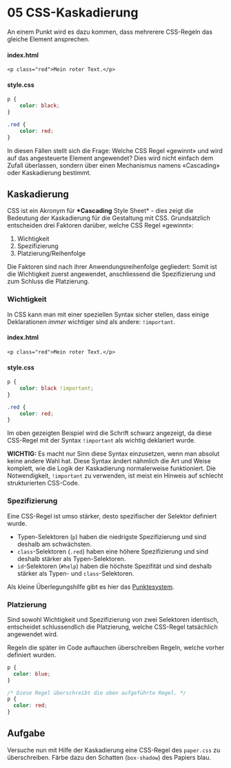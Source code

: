 # 05 CSS-Kaskadierung

An einem Punkt wird es dazu kommen, dass mehrerere CSS-Regeln das gleiche Element ansprechen.

#### index.html

```markup
<p class="red">Mein roter Text.</p>
```

#### style.css

```css
p {
    color: black;
}

.red {
    color: red;
}
```

In diesen Fällen stellt sich die Frage: Welche CSS Regel «gewinnt» und wird auf das angesteuerte Element angewendet? Dies wird nicht einfach dem Zufall überlassen, sondern über einen Mechanismus namens «Cascading» oder Kaskadierung bestimmt.

## Kaskadierung

CSS ist ein Akronym für **\*Cascading** Style Sheet\* - dies zeigt die Bedeutung der Kaskadierung für die Gestaltung mit CSS. Grundsätzlich entscheiden drei Faktoren darüber, welche CSS Regel «gewinnt»:

1. Wichtigkeit
2. Spezifizierung
3. Platzierung/Reihenfolge

Die Faktoren sind nach ihrer Anwendungsreihenfolge gegliedert: Somit ist die Wichtigkeit zuerst angewendet, anschliessend die Spezifizierung und zum Schluss die Platzierung.

### Wichtigkeit

In CSS kann man mit einer speziellen Syntax sicher stellen, dass einige Deklarationen _immer_ wichtiger sind als andere: `!important`.

#### index.html

```markup
<p class="red">Mein roter Text.</p>
```

#### style.css

```css
p {
    color: black !important;
}

.red {
    color: red;
}
```

Im oben gezeigten Beispiel wird die Schrift schwarz angezeigt, da diese CSS-Regel mit der Syntax `!important` als wichtig deklariert wurde.

**WICHTIG:** Es macht nur Sinn diese Syntax einzusetzen, wenn man absolut keine andere Wahl hat. Diese Syntax ändert nähmlich die Art und Weise komplett, wie die Logik der Kaskadierung normalerweise funktioniert. Die Notwendigkeit, `!important` zu verwenden, ist meist ein Hinweis auf schlecht strukturierten CSS-Code.

### Spezifizierung

Eine CSS-Regel ist umso stärker, desto spezifischer der Selektor definiert wurde.

* Typen-Selektoren \(`p`\) haben die niedrigste Spezifizierung und sind deshalb am schwächsten.
* `class`-Selektoren \(`.red`\) haben eine höhere Spezifizierung und sind deshalb stärker als Typen-Selektoren.
* `id`-Selektoren \(`#help`\) haben die höchste Spezifität und sind deshalb stärker als Typen- und `class`-Selektoren.

Als kleine Überlegungshilfe gibt es hier das [Punktesystem](https://github.com/johannesE/modul-101/tree/7ef76a9c9f706911092af198dd248f9a2832f329/Tag%201/04%20CSS/05%20Kaskadierung/src/kaskadierung_spezifikation.pdf).

### Platzierung

Sind sowohl Wichtigkeit und Spezifizierung von zwei Selektoren identisch, entscheidet schlussendlich die Platzierung, welche CSS-Regel tatsächlich angewendet wird.

Regeln die später im Code auftauchen überschreiben Regeln, welche vorher definiert wurden.

```css
p {
  color: blue;
}

/* Diese Regel überschreibt die oben aufgeführte Regel. */
p {
  color: red;
}
```

## Aufgabe

Versuche nun mit Hilfe der Kaskadierung eine CSS-Regel des `paper.css` zu überschreiben. Färbe dazu den Schatten \(`box-shadow`\) des Papiers blau.


